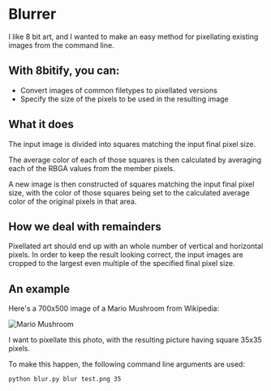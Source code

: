 # Blurrer

I like 8 bit art, and I wanted to make an easy method for pixellating existing images from the command line.

## With 8bitify, you can:

- Convert images of common filetypes to pixellated versions
- Specify the size of the pixels to be used in the resulting image

## What it does

The input image is divided into squares matching the input final pixel size.

The average color of each of those squares is then calculated by averaging each of the RBGA values from the member pixels.

A new image is then constructed of squares matching the input final pixel size, with the color of those squares being set to the calculated average color of the original pixels in that area.

## How we deal with remainders

Pixellated art should end up with an whole number of vertical and horizontal pixels. In order to keep the result looking correct, the input images are cropped to the largest even multiple of the specified final pixel size.

## An example

Here's a 700x500 image of a Mario Mushroom from Wikipedia:

![Mario Mushroom][logo]

[logo]: https://github.com/jordanwdunne/8bitify/test.png "Mario Mushroom"

I want to pixellate this photo, with the resulting picture having square 35x35 pixels.

To make this happen, the following command line arguments are used:

```
python blur.py blur test.png 35
```
